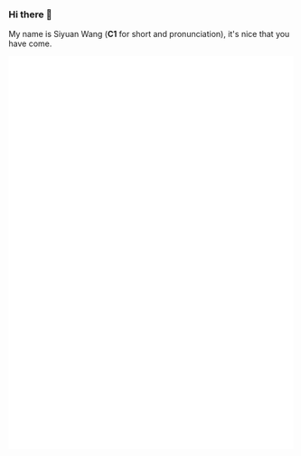 ### Hi there 👋

My name is Siyuan Wang (**C1** for short and pronunciation), it's nice that you have come.

<p align="center">
  <a href="https://github.com/Thrimbda.com"><img src="https://github.com/Thrimbda/Thrimbda/raw/master/github-metrics.svg"></a>
</p>

<!--
**Thrimbda/Thrimbda** is a ✨ _special_ ✨ repository because its `README.md` (this file) appears on your GitHub profile.

Here are some ideas to get you started:

- 🔭 I’m currently working on ...
- 🌱 I’m currently learning ...
- 👯 I’m looking to collaborate on ...
- 🤔 I’m looking for help with ...
- 💬 Ask me about ...
- 📫 How to reach me: ...
- 😄 Pronouns: ...
- ⚡ Fun fact: ...
-->
